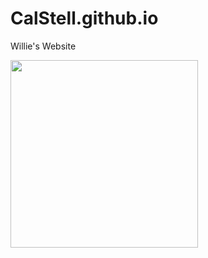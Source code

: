 # CalStell.github.io
Willie's Website

<img src="https://upload.wikimedia.org/wikipedia/commons/9/98/New_York_Mets_Insignia.svg" width="300">
